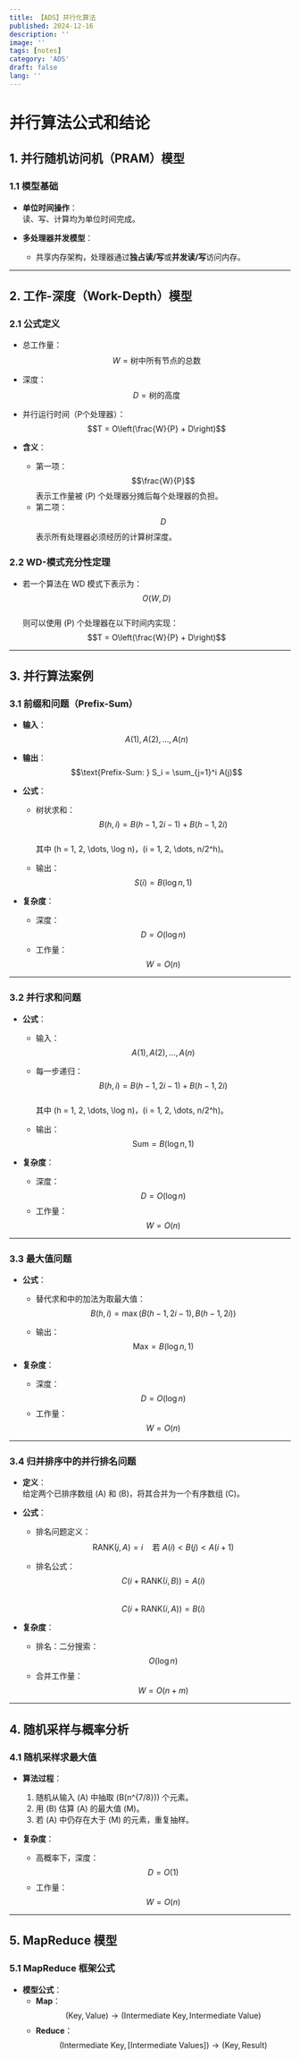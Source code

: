 ```yaml
---
title: 【ADS】并行化算法
published: 2024-12-16
description: ''
image: ''
tags: [notes]
category: 'ADS'
draft: false 
lang: ''
---
```

# 并行算法公式和结论

## 1. 并行随机访问机（PRAM）模型
### 1.1 模型基础
- **单位时间操作**：  
  读、写、计算均为单位时间完成。

- **多处理器并发模型**：  
  - 共享内存架构，处理器通过**独占读/写**或**并发读/写**访问内存。

---

## 2. 工作-深度（Work-Depth）模型
### 2.1 公式定义
- 总工作量：  
  $$W = \text{树中所有节点的总数}$$

- 深度：  
  $$D = \text{树的高度}$$

- 并行运行时间（P个处理器）：  
  $$T = O\left(\frac{W}{P} + D\right)$$

- **含义**：
  - 第一项：$$\frac{W}{P}$$ 表示工作量被 \(P\) 个处理器分摊后每个处理器的负担。
  - 第二项：$$D$$ 表示所有处理器必须经历的计算树深度。

### 2.2 WD-模式充分性定理
- 若一个算法在 WD 模式下表示为：  
  $$O(W, D)$$  
  则可以使用 \(P\) 个处理器在以下时间内实现：  
  $$T = O\left(\frac{W}{P} + D\right)$$

---

## 3. 并行算法案例
### 3.1 前缀和问题（Prefix-Sum）
- **输入**：  
  $$A(1), A(2), \dots, A(n)$$  

- **输出**：  
  $$\text{Prefix-Sum: } S_i = \sum_{j=1}^i A(j)$$

- **公式**：
  - 树状求和：
    $$B(h, i) = B(h-1, 2i-1) + B(h-1, 2i)$$  
    其中 \(h = 1, 2, \dots, \log n\)，\(i = 1, 2, \dots, n/2^h\)。

  - 输出：
    $$S(i) = B(\log n, 1)$$

- **复杂度**：
  - 深度：
    $$D = O(\log n)$$
  - 工作量：
    $$W = O(n)$$

---

### 3.2 并行求和问题
- **公式**：
  - 输入：
    $$A(1), A(2), \dots, A(n)$$

  - 每一步递归：
    $$B(h, i) = B(h-1, 2i-1) + B(h-1, 2i)$$  
    其中 \(h = 1, 2, \dots, \log n\)，\(i = 1, 2, \dots, n/2^h\)。

  - 输出：
    $$\text{Sum} = B(\log n, 1)$$

- **复杂度**：
  - 深度：  
    $$D = O(\log n)$$
  - 工作量：  
    $$W = O(n)$$

---

### 3.3 最大值问题
- **公式**：
  - 替代求和中的加法为取最大值：  
    $$B(h, i) = \max\left(B(h-1, 2i-1), B(h-1, 2i)\right)$$

  - 输出：  
    $$\text{Max} = B(\log n, 1)$$

- **复杂度**：
  - 深度：  
    $$D = O(\log n)$$
  - 工作量：  
    $$W = O(n)$$

---

### 3.4 归并排序中的并行排名问题
- **定义**：  
  给定两个已排序数组 \(A\) 和 \(B\)，将其合并为一个有序数组 \(C\)。

- **公式**：
  - 排名问题定义：
    $$\text{RANK}(j, A) = i \quad \text{若 } A(i) < B(j) < A(i+1)$$

  - 排名公式：
    $$C(i + \text{RANK}(i, B)) = A(i)$$  
    $$C(i + \text{RANK}(i, A)) = B(i)$$

- **复杂度**：
  - 排名：二分搜索：  
    $$O(\log n)$$
  - 合并工作量：  
    $$W = O(n+m)$$

---

## 4. 随机采样与概率分析
### 4.1 随机采样求最大值
- **算法过程**：
  1. 随机从输入 \(A\) 中抽取 \(B(n^{7/8})\) 个元素。
  2. 用 \(B\) 估算 \(A\) 的最大值 \(M\)。
  3. 若 \(A\) 中仍存在大于 \(M\) 的元素，重复抽样。

- **复杂度**：
  - 高概率下，深度：
    $$D = O(1)$$
  - 工作量：
    $$W = O(n)$$

---

## 5. MapReduce 模型
### 5.1 MapReduce 框架公式
- **模型公式**：
  - **Map**：
    $$(\text{Key}, \text{Value}) \to (\text{Intermediate Key}, \text{Intermediate Value})$$
  - **Reduce**：
    $$(\text{Intermediate Key}, [\text{Intermediate Values}]) \to (\text{Key}, \text{Result})$$